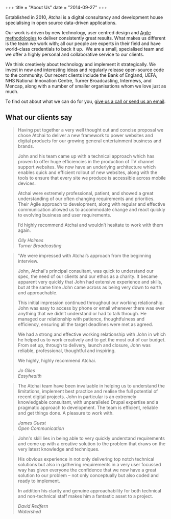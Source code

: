 +++
title = "About Us"
date = "2014-09-27"
+++


Established in 2010, Atchai is a digital consultancy and development house specialising in open source data-driven applications. 

Our work is driven by new technology, user centred design and [Agile methodologies](/about-us/how-we-work) to deliver consistently great results. What makes us different is the team we work with; all our people are experts in their field and have world-class credentials to back it up.  We are a small, specialised team and we offer a highly personal and collaborative service to our clients.

We think creatively about technology and implement it strategically. We invest in new and interesting ideas and regularly release open-source code to the community. Our recent clients include the Bank of England, UEFA, NHS National Innovation Centre, Turner Broadcasting, Internews, and Mencap, along with a number of smaller organisations whom we love just as much. 

To find out about what we can do for you, [give us a call or send us an email](#contact).

## What our clients say

> Having put together a very well thought out and concise proposal we chose Atchai to deliver a new framework to power websites and digital products for our growing general entertainment business and brands.
> 
> John and his team came up with a technical approach which has proven to offer huge efficiencies in the production of TV channel support websites. We now have an underlying architecture which enables quick and efficient rollout of new websites, along with the tools to ensure that every site we produce is accessible across mobile devices.
> 
> Atchai were extremely professional, patient, and showed a great understanding of our often changing requirements and priorities. Their Agile approach to development, along with regular and effective communication allowed us to accommodate change and react quickly to evolving business and user requirements.
> 
> I’d highly recommend Atchai and wouldn’t hesitate to work with them again.
> 
> <cite>Olly Holmes  
> Turner Broadcasting</cite>

<!-- -->
 

> 'We were impressed with Atchai’s approach from the beginning interview.
> 
> John, Atchai's principal consultant, was quick to understand our spec, the need of our clients and our ethos as a charity. It became apparent very quickly that John had extensive experience and skills, but at the same time John came across as being very down to earth and approachable.
> 
> This initial impression continued throughout our working relationship. John was easy to access by phone or email whenever there was ever anything that we didn’t understand or had to talk through. He managed our relationship with patience, thoughtfulness and efficiency, ensuring all the target deadlines were met as agreed.
> 
> We had a strong and effective working relationship with John in which he helped us to work creatively and to get the most out of our budget. From set up, through to delivery, launch and closure, John was reliable, professional, thoughtful and inspiring.
> 
> We highly, highly recommend Atchai.
> 
> <cite>Jo Giles  
> Easyhealth</cite>

<!-- -->
 
> The Atchai team have been invaluable in helping us to understand the limitations, implement best practice and realise the full potential of recent digital projects. John in particular is an extremely knowledgable consultant, with unparalleled Drupal expertise and a pragmatic approach to development. The team is efficient, reliable and get things done. A pleasure to work with.
> 
> <cite>James Guest  
> Open Communication</cite>

<!-- -->

> John's skill lies in being able to very quickly understand requirements and come up with a creative solution to the problem that draws on the very latest knowledge and techniques.
> 
> His obvious experience in not only delivering top notch technical solutions but also in gathering requirements in a very user focussed way has given everyone the confidence that we now have a great solution to our problem – not only conceptually but also coded and ready to implement.
> 
> In addition his clarity and genuine approachability for both technical and non-technical staff makes him a fantastic asset to a project.
> 
> <cite>David Redfern  
> Watershed</cite>

